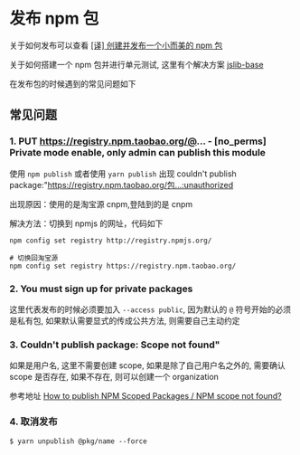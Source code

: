 # 发布 npm 包

关于如何发布可以查看 [[译] 创建并发布一个小而美的 npm 包](https://juejin.im/post/6844903751833092104)

关于如何搭建一个 npm 包并进行单元测试, 这里有个解决方案 [jslib-base](https://github.com/yanhaijing/jslib-base/blob/master/README.zh-CN.md)

在发布包的时候遇到的常见问题如下

## 常见问题

### 1. PUT https://registry.npm.taobao.org/@... - [no_perms] Private mode enable, only admin can publish this module

使用 `npm publish` 或者使用 `yarn publish` 出现 couldn't publish package:"https://registry.npm.taobao.org/包...:unauthorized

出现原因：使用的是淘宝源 cnpm,登陆到的是 cnpm

解决方法：切换到 npmjs 的网址，代码如下

```
npm config set registry http://registry.npmjs.org/

# 切换回淘宝源
npm config set registry https://registry.npm.taobao.org/
```

### 2. You must sign up for private packages

这里代表发布的时候必须要加入 `--access public`, 因为默认的 `@` 符号开始的必须是私有包, 如果默认需要显式的传成公共方法, 则需要自己主动约定

### 3. Couldn't publish package: Scope not found"

如果是用户名, 这里不需要创建 scope, 如果是除了自己用户名之外的, 需要确认 scope 是否存在, 如果不存在, 则可以创建一个 organization

参考地址 [How to publish NPM Scoped Packages / NPM scope not found?](https://stackoverflow.com/questions/43824012/how-to-publish-npm-scoped-packages-npm-scope-not-found)

### 4. 取消发布

```
$ yarn unpublish @pkg/name --force
```